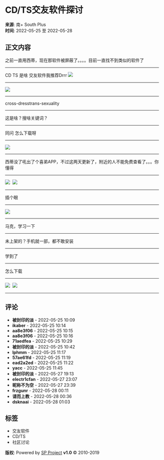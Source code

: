 # CD/TS交友软件探讨

**来源**: 南+ South Plus  
**时间**: 2022-05-25 至 2022-05-28

## 正文内容

之前一直用西蒂，现在那软件被屏蔽了。。。。目前一直找不到类似的软件了

---

CD TS 是啥 交友软件我推荐Drrr ![](images/post/smile/smallface/face020.jpg)

---

![](images/post/smile/smallface/face056.jpg)

---

cross-dresstrans-sexuality

---

这是啥？搜啥关键词？

---

同问 怎么下载呀

---

![](images/post/smile/smallface/face073.jpg)

---

西蒂没了吼出了个喜弟APP，不过这两天更新了，附近的人不能免费查看了。。。你懂得

---

![](images/post/smile/smallface/face003.jpg)  ![](images/post/smile/smallface/face003.jpg)

---

插个眼

---

![](images/post/smile/smallface/face040.jpg)

---

马克，学习一下

---

未上架的？手机就一部，都不敢安装

---

学到了

---

怎么下载

---

![](images/post/smile/smallface/face077.gif)  ![](images/post/smile/smallface/face077.gif)

---

## 评论

- **被封印的淡** - 2022-05-25 10:09
- **ikaber** - 2022-05-25 10:14
- **aa8e3f06** - 2022-05-25 10:15
- **aa8e3f06** - 2022-05-25 10:16
- **71aedfea** - 2022-05-25 10:29
- **被封印的淡** - 2022-05-25 10:42
- **lphmm** - 2022-05-25 11:17
- **57ae61fd** - 2022-05-25 11:19
- **ead2a2ed** - 2022-05-25 11:22
- **yacc** - 2022-05-25 11:45
- **被封印的淡** - 2022-05-27 19:13
- **electr1cfan** - 2022-05-27 23:07
- **昵称不为空** - 2022-05-27 23:39
- **frzgunr** - 2022-05-28 00:11
- **请而上教** - 2022-05-28 00:36
- **dsknaai** - 2022-05-28 01:03

## 标签
- 交友软件
- CD/TS
- 社区讨论

**版权**: Powered by [SP Project](/) **v1.0** © 2010-2019
<!-- tcd_original_link https://bbs.summer-plus.net/simple/index.php?t1486788.html -->
